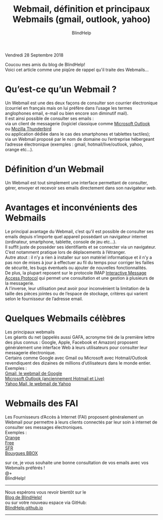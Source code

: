 ﻿---
title: Webmail,  définition et principaux Webmails (gmail, outlook, yahoo)
layout: post
author: BlindHelp
---

<footer>Vendredi 28 Septembre 2018</footer>

Coucou mes amis du blog de BlindHelp!  
Voici cet article comme une piqûre de rappel qu'il traite des Webmails...                
 
# Qu’est-ce qu’un Webmail ? #
Un Webmail est une des deux façons de consulter son courrier électronique (courriel en français mais on lui préfère dans l’usage les termes anglophones email, e-mail ou bien encore son diminutif mail).                 
Il est ainsi possible de consulter ses emails :                
via un client de messagerie (logiciel classique comme [Microsoft Outlook](https://outlook.live.com/owa/)               
 ou [Mozilla Thunderbird](https://www.mozilla.org/fr/thunderbird/)               
 ou application dédiée dans le cas des smartphones et tablettes tactiles);                  
via un Webmail proposé par le nom de domaine ou l’entreprise hébergeant l’adresse électronique (exemples : gmail, hotmail/live/outlook, yahoo, orange etc…).                

# Définition d’un Webmail #
Un Webmail est tout simplement une interface permettant de consulter, gérer, envoyer et recevoir ses emails directement dans son navigateur web.               

# Avantages et inconvénients des Webmails #
Le principal avantage du Webmail, c’est qu’il est possible de consulter ses emails depuis n’importe quel appareil possédant un navigateur internet (ordinateur, smartphone, tablette, console de jeu etc…).          
Il suffit juste de posséder ses identifiants et se connecter via un navigateur.             
C’est notamment pratique lors de déplacements à l’étranger.                
Autre atout : il n’y a rien à installer sur son matériel informatique et il n’y a pas non de mises à jour à effectuer au fil du temps pour corriger les failles de sécurité, les bugs éventuels ou ajouter de nouvelles fonctionnalités.                  
De plus, la plupart reposent sur le protocole IMAP [Interactive Message Access Protocol](https://fr.wikipedia.org/wiki/Internet_Message_Access_Protocol) qui permet une consultation et une gestion à plusieurs de la messagerie.                  
A l’inverse, leur utilisation peut avoir pour inconvénient la limitation de la taille des pièces jointes ou de l’espace de stockage, critères qui varient selon le fournisseur de l’adresse email.             

# Quelques Webmails célèbres #
Les principaux webmails                  
Les géants du net (appelés aussi GAFA, acronyme tiré de la première lettre des plus connus : Google, Apple, Facebook et Amazon) proposent généralement une interface Web à leurs utilisateurs pour consulter leur messagerie électronique.                 
Certains comme Google avec Gmail ou Microsoft avec Hotmail/Outlook revendiquent des dizaines de millions d’utilisateurs dans le monde entier.                 
Exemples :                              
[Gmail, le webmail de Google](https://www.google.com/gmail/)                     
[Microsoft Outlook (anciennement Hotmail et Live)](https://mail.live.com/)                       
[Yahoo Mail, le webmail de Yahoo](http://fr.mail.yahoo.com/)                   

# Webmails des FAI #
Les Fournisseurs d’Accès à Internet (FAI) proposent généralement un Webmail pour permettre à leurs clients connectés par leur soin à internet de consulter ses messages électroniques.                
Exemples :                    
[Orange](http://webmail.orange.fr/)                      
[Free](https://imp.free.fr/)                        
[SFR](https://www.webmail.sfr.fr/)                   
[Bouygues BBOX](https://www.messagerie.bbox.bouyguestelecom.fr/)                  

sur ce, je vous souhaite une bonne consultation de vos emails avec vos Webmails préférés !                 
@+            
BlindHelp!                     

---

Nous espérons vous revoir bientôt sur le      
[Blog de BlindHelp!](http://blindhelp.blogspot.fr/)                    
ou sur  votre nouveau espace via GitHub:                     
[BlindHelp.github.io](https://blindhelp.github.io)                    

---